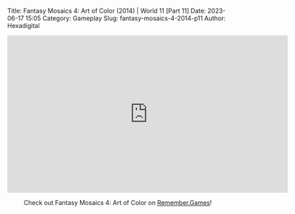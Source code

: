 Title: Fantasy Mosaics 4: Art of Color (2014) | World 11 [Part 11]
Date: 2023-06-17 15:05
Category: Gameplay
Slug: fantasy-mosaics-4-2014-p11
Author: Hexadigital

<center><iframe src="https://www.youtube.com/embed/o6IxmfsmGs8?feature=oembed" allow="accelerometer; autoplay; encrypted-media; gyroscope; picture-in-picture" width="640" height="360" frameborder="0"></iframe>

Check out Fantasy Mosaics 4: Art of Color on [Remember.Games](https://remember.games/game/7223/fantasy-mosaics-4-art-of-color/)!</center>